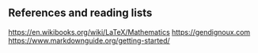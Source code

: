 ## References and reading lists
<https://en.wikibooks.org/wiki/LaTeX/Mathematics>
<https://gendignoux.com>
<https://www.markdownguide.org/getting-started/>
